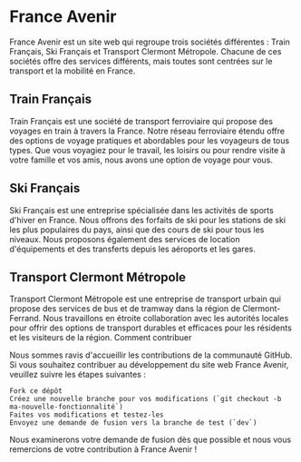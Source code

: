 # France Avenir

France Avenir est un site web qui regroupe trois sociétés différentes : Train Français, Ski Français et Transport Clermont Métropole. Chacune de ces sociétés offre des services différents, mais toutes sont centrées sur le transport et la mobilité en France.

## Train Français

Train Français est une société de transport ferroviaire qui propose des voyages en train à travers la France. Notre réseau ferroviaire étendu offre des options de voyage pratiques et abordables pour les voyageurs de tous types. Que vous voyagiez pour le travail, les loisirs ou pour rendre visite à votre famille et vos amis, nous avons une option de voyage pour vous.

## Ski Français

Ski Français est une entreprise spécialisée dans les activités de sports d'hiver en France. Nous offrons des forfaits de ski pour les stations de ski les plus populaires du pays, ainsi que des cours de ski pour tous les niveaux. Nous proposons également des services de location d'équipements et des transferts depuis les aéroports et les gares.

## Transport Clermont Métropole

Transport Clermont Métropole est une entreprise de transport urbain qui propose des services de bus et de tramway dans la région de Clermont-Ferrand. Nous travaillons en étroite collaboration avec les autorités locales pour offrir des options de transport durables et efficaces pour les résidents et les visiteurs de la région.
Comment contribuer

Nous sommes ravis d'accueillir les contributions de la communauté GitHub. Si vous souhaitez contribuer au développement du site web France Avenir, veuillez suivre les étapes suivantes :

    Fork ce dépôt
    Créez une nouvelle branche pour vos modifications (`git checkout -b ma-nouvelle-fonctionnalité`)
    Faites vos modifications et testez-les
    Envoyez une demande de fusion vers la branche de test (`dev`)

Nous examinerons votre demande de fusion dès que possible et nous vous remercions de votre contribution à France Avenir !
